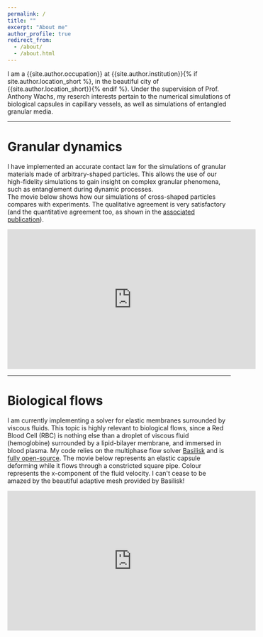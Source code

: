 ```yaml
---
permalink: /
title: ""
excerpt: "About me"
author_profile: true
redirect_from:
  - /about/
  - /about.html
---
```


I am a {{site.author.occupation}} at {{site.author.institution}}{% if site.author.location_short %}, in the beautiful city of {{site.author.location_short}}{% endif %}. Under the supervision of Prof. Anthony Wachs, my reserch interests pertain to the numerical simulations of biological capsules in capillary vessels, as well as simulations of entangled granular media.

---

Granular dynamics
======
I have implemented an accurate contact law for the simulations of granular materials made of arbitrary-shaped particles. This allows the use of our high-fidelity simulations to gain insight on complex granular phenomena, such as entanglement during dynamic processes.  
The movie below shows how our simulations of cross-shaped particles compares with experiments. The qualitative agreement is very satisfactory (and the quantitative agreement too, as shown in the [associated publication](/publications/2021-10-08-granular-avalanches-of-entangled-rigit-particles.pdf)).
<iframe width="560" height="315" src="https://www.youtube.com/embed/yzlzn_XrkJA?autoplay=1&loop=1&controls=0" title="YouTube video player" frameborder="0" allow="accelerometer; clipboard-write; encrypted-media; gyroscope; picture-in-picture" allowfullscreen></iframe>  

---

Biological flows
=====
I am currently implementing a solver for elastic membranes surrounded by viscous fluids. This topic is highly relevant to biological flows, since a Red Blood Cell (RBC) is nothing else than a droplet of viscous fluid (hemoglobine) surrounded by a lipid-bilayer membrane, and immersed in blood plasma. My code relies on the multiphase flow solver [Basilisk](http://www.basilisk.fr) and is [fully open-source](http://basilisk.fr/sandbox/huet/README).
The movie below represents an elastic capsule deforming while it flows through a constricted square pipe. Colour represents the x-component of the fluid velocity. I can't cease to be amazed by the beautiful adaptive mesh provided by Basilisk!
<iframe width="560" height="315" src="https://www.youtube.com/embed/ty3e6FCse9U" title="YouTube video player" frameborder="0" allow="accelerometer; autoplay; clipboard-write; encrypted-media; gyroscope; picture-in-picture" allowfullscreen></iframe>
